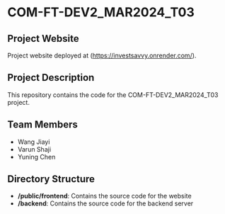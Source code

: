 # COM-FT-DEV2_MAR2024_T03

## Project Website

Project website deployed at (https://investsavvy.onrender.com/).

## Project Description

This repository contains the code for the COM-FT-DEV2_MAR2024_T03 project.

## Team Members

- Wang Jiayi
- Varun Shaji
- Yuning Chen

## Directory Structure

- **/public/frontend**: Contains the source code for the website
- **/backend**: Contains the source code for the backend server